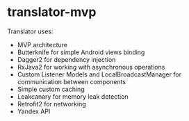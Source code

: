 # translator-mvp
Translator uses:
* MVP architecture
* Butterknife for simple Android views binding
* Dagger2 for dependency injection
* RxJava2 for working with asynchronous operations
* Custom Listener Models and LocalBroadcastManager for communication between components
* Simple custom caching
* Leakcanary for memory leak detection
* Retrofit2 for networking
* Yandex API
